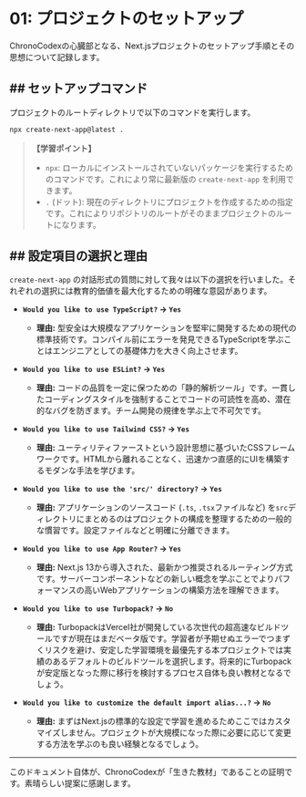 # 01: プロジェクトのセットアップ

ChronoCodexの心臓部となる、Next.jsプロジェクトのセットアップ手順とその思想について記録します。

## ## セットアップコマンド

プロジェクトのルートディレクトリで以下のコマンドを実行します。

```bash
npx create-next-app@latest .
```
> **【学習ポイント】**
>
> * `npx`: ローカルにインストールされていないパッケージを実行するためのコマンドです。これにより常に最新版の `create-next-app` を利用できます。
> * `.` (ドット): 現在のディレクトリにプロジェクトを作成するための指定です。これによりリポジトリのルートがそのままプロジェクトのルートになります。

## ## 設定項目の選択と理由

`create-next-app` の対話形式の質問に対して我々は以下の選択を行いました。それぞれの選択には教育的価値を最大化するための明確な意図があります。

* **`Would you like to use TypeScript?` → `Yes`**
    * **理由:** 型安全は大規模なアプリケーションを堅牢に開発するための現代の標準技術です。コンパイル前にエラーを発見できるTypeScriptを学ぶことはエンジニアとしての基礎体力を大きく向上させます。

* **`Would you like to use ESLint?` → `Yes`**
    * **理由:** コードの品質を一定に保つための「静的解析ツール」です。一貫したコーディングスタイルを強制することでコードの可読性を高め、潜在的なバグを防ぎます。チーム開発の規律を学ぶ上で不可欠です。

* **`Would you like to use Tailwind CSS?` → `Yes`**
    * **理由:** ユーティリティファーストという設計思想に基づいたCSSフレームワークです。HTMLから離れることなく、迅速かつ直感的にUIを構築するモダンな手法を学びます。

* **`Would you like to use the 'src/' directory?` → `Yes`**
    * **理由:** アプリケーションのソースコード (`.ts`, `.tsx`ファイルなど) を`src`ディレクトリにまとめるのはプロジェクトの構成を整理するための一般的な慣習です。設定ファイルなどと明確に分離できます。

* **`Would you like to use App Router?` → `Yes`**
    * **理由:** Next.js 13から導入された、最新かつ推奨されるルーティング方式です。サーバーコンポーネントなどの新しい概念を学ぶことでよりパフォーマンスの高いWebアプリケーションの構築方法を理解できます。

* **`Would you like to use Turbopack?` → `No`**
    * **理由:** TurbopackはVercel社が開発している次世代の超高速なビルドツールですが現在はまだベータ版です。学習者が予期せぬエラーでつまずくリスクを避け、安定した学習環境を最優先する本プロジェクトでは実績のあるデフォルトのビルドツールを選択します。将来的にTurbopackが安定版となった際に移行を検討するプロセス自体も良い教材となるでしょう。

* **`Would you like to customize the default import alias...?` → `No`**
    * **理由:** まずはNext.jsの標準的な設定で学習を進めるためここではカスタマイズしません。プロジェクトが大規模になった際に必要に応じて変更する方法を学ぶのも良い経験となるでしょう。

---
このドキュメント自体が、ChronoCodexが「生きた教材」であることの証明です。素晴らしい提案に感謝します。